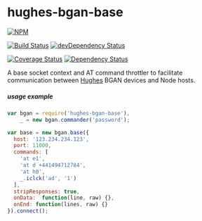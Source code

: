 # hughes-bgan-base

[![NPM](https://nodei.co/npm/hughes-bgan-base.png?compact=true)](https://nodei.co/npm/hughes-bgan-base/)

[![Build Status](https://travis-ci.org/io-digital/hughes-bgan-base.svg)](https://travis-ci.org/io-digital/hughes-bgan-base)
[![devDependency Status](https://david-dm.org/io-digital/hughes-bgan-base/dev-status.svg)](https://david-dm.org/io-digital/hughes-bgan-base#info=devDependencies)

[![Coverage Status](https://coveralls.io/repos/io-digital/hughes-bgan-base/badge.svg?branch=master)](https://coveralls.io/r/io-digital/hughes-bgan-base?branch=master)
[![Dependency Status](https://david-dm.org/io-digital/hughes-bgan-base.svg)](https://david-dm.org/io-digital/hughes-bgan-base)

A base socket context and AT command throttler to facilitate communication between [Hughes](http://www.hughes.com/) BGAN devices and Node hosts.

##### usage example

```javascript
var bgan = require('hughes-bgan-base'),
    _ = new bgan.commander('password');

var base = new bgan.base({
  host: '123.234.234.123',
  port: 11000,
  commands: [
    'at e1',
    'at d +441494712784',
    'at h0',
    _.iclck('ad', '1')
  ],
  stripResponses: true,
  onData:  function(line, raw) {},
  onEnd: function(lines, raw) {}
}).connect();
```
